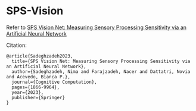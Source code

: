 # SPS-Vision

Refer to [SPS Vision Net: Measuring Sensory Processing Sensitivity via an Artificial Neural Network](https://doi.org/10.1007/s12559-023-10216-6)

Citation:
```
@article{Sadeghzadeh2023,
  title={SPS Vision Net: Measuring Sensory Processing Sensitivity via an Artificial Neural Network},
  author={Sadeghzadeh, Nima and Farajzadeh, Nacer and Dattatri, Novia and Acevedo, Bianca P.},
  journal={Cognitive Computation},
  pages={1866-9964},
  year={2023},
  publisher={Springer}
}
```
